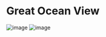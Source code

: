 # Great Ocean View #
![image](https://github.com/user-attachments/assets/04782cfb-302b-4044-b8f3-c433ebfe5f19)
![image](https://github.com/user-attachments/assets/994641c9-c652-43ce-a853-fd6b2b086174)
